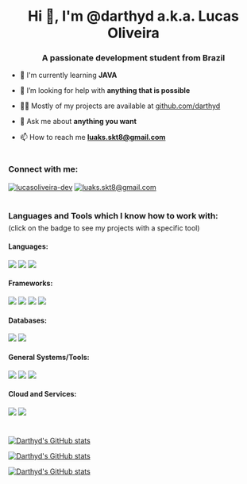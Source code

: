 <h1 align="center">Hi 👋, I'm @darthyd a.k.a. Lucas Oliveira</h1>
<h3 align="center">A passionate development student from Brazil</h3>

- 🌱 I'm currently learning **JAVA**

- 🤝 I’m looking for help with **anything that is possible**

- 👨‍💻 Mostly of my projects are available at [github.com/darthyd](github.com/darthyd)

- 💬 Ask me about **anything you want**

- 📫 How to reach me **luaks.skt8@gmail.com**

#

<h3 align="left">Connect with me:</h3>
<p align="left">
  <a href="https://linkedin.com/in/lucasoliveira-dev" target="blank"><img align="center" src="https://img.shields.io/badge/LinkedIn-0077B5?style=for-the-badge&logo=linkedin&logoColor=white" alt="lucasoliveira-dev" /></a>
  <a href="mailto:luaks.skt8@gmail.com" target="blank"><img align="center" src="https://img.shields.io/badge/Gmail-D14836?style=for-the-badge&logo=gmail&logoColor=white" alt="luaks.skt8@gmail.com" /></a>
</p>

#

<h3 align="left" margin-top="20px">Languages and Tools which I know how to work with:</h3>
<p style="margin-top: -10px">(click on the badge to see my projects with a specific tool)</p>

<div style="margin-top: 20px">
    <h4 align="left">Languages:</h4>
    <a style="text-decoration: none" href="https://github.com/darthyd?tab=repositories&language=javascript">
        <img src="https://img.shields.io/badge/JavaScript-F7DF1E?style=for-the-badge&logo=javascript&logoColor=black">
    </a>
    <a style="text-decoration: none" href="https://github.com/darthyd?tab=repositories&language=typescript">
        <img src="https://img.shields.io/badge/TypeScript-007ACC?style=for-the-badge&logo=typescript&logoColor=white">
    </a>
    <a style="text-decoration: none" href="https://github.com/darthyd?tab=repositories&language=shell">
        <img src="https://img.shields.io/badge/Shell_Script-121011?style=for-the-badge&logo=gnu-bash&logoColor=white">    
    </a>
</div>

<div>
    <h4>Frameworks:</h4>
    <a style="text-decoration: none" href="https://github.com/darthyd?tab=repositories&q=react">
        <img src="https://img.shields.io/badge/React-20232A?style=for-the-badge&logo=react&logoColor=61DAFB" />
    </a>
    <a style="text-decoration: none" href="https://github.com/darthyd?tab=repositories&q=material-ui">
        <img src="https://img.shields.io/badge/Material--UI-0081CB?style=for-the-badge&logo=mui&logoColor=white">
    </a>
    <a style="text-decoration: none" href="https://github.com/darthyd?tab=repositories&q=express">
        <img src="https://img.shields.io/badge/Express.js-000000?style=for-the-badge&logo=express&logoColor=white">
    </a>
    <a style="text-decoration: none" href="https://github.com/darthyd?tab=repositories&q=jest">
        <img src="https://img.shields.io/badge/Jest-C21325?style=for-the-badge&logo=jest&logoColor=white">
    </a>
</div>

<div>
    <h4>Databases:</h4>
    <a style="text-decoration: none" href="https://github.com/darthyd?tab=repositories&q=postgres">
        <img src="https://img.shields.io/badge/PostgreSQL-316192?style=for-the-badge&logo=postgresql&logoColor=white">
    </a>
    <a style="text-decoration: none" href="https://github.com/darthyd?tab=repositories&q=mongo">
         <img src="https://img.shields.io/badge/MongoDB-4EA94B?style=for-the-badge&logo=mongodb&logoColor=white">
    </a>
</div>

<div>
    <h4>General Systems/Tools:</h4>
    <a style="text-decoration: none" href="https://github.com/darthyd?tab=repositories&language=node">
        <img src="https://img.shields.io/badge/Node.js-339933?style=for-the-badge&logo=nodedotjs&logoColor=white">
    </a>
    <img src="https://img.shields.io/badge/Linux-FCC624?style=for-the-badge&logo=linux&logoColor=black">
    <img src="https://img.shields.io/badge/Git-F05032?style=for-the-badge&logo=git&logoColor=white">
</div>

<div>
    <h4>Cloud and Services:</h4>
    <img src="https://img.shields.io/badge/Heroku-430098?style=for-the-badge&logo=heroku&logoColor=white">
    <img src="https://img.shields.io/badge/Vercel-000000?style=for-the-badge&logo=vercel&logoColor=white">
</div>

#

[![Darthyd's GitHub stats](https://github-readme-stats.vercel.app/api?username=darthyd&show_icons=true&bg_color=0d1117&title_color=58a6ff&text_color=c9d1d9&icon_color=dd6387&locale=en)](https://github.com/darthyd/darthyd)

[![Darthyd's GitHub stats](https://github-readme-stats.vercel.app/api/wakatime?username=darthyd&api_domain=wakapi.dev&custom_title=My%20Time%20Stats%20this%20Week&show_icons=true&bg_color=0d1117&title_color=58a6ff&text_color=c9d1d9&icon_color=dd6387&locale=en)](https://github.com/darthyd/darthyd)

[![Darthyd's GitHub stats](https://github-readme-stats.vercel.app/api/top-langs?username=darthyd&show_icons=true&bg_color=0d1117&title_color=58a6ff&text_color=c9d1d9&icon_color=dd6387&locale=en&layout=compact)](https://github.com/darthyd/darthyd)



